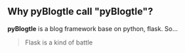 ## Why pyBlogtle call "pyBlogtle"?

**pyBlogtle** is a blog framework base on python, flask. So...

> Flask is a kind of battle
